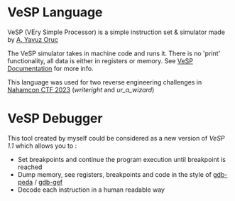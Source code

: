 # VeSP Language

VeSP (VEry Simple Processor) is a simple instruction set & simulator made by [A. Yavuz Oruc](https://user.eng.umd.edu/~yavuz/)

The VeSP simulator takes in machine code and runs it. There is no 'print' functionality, all data
is either in registers or memory. See [VeSP Documentation](https://user.eng.umd.edu/~yavuz/teaching/courses/enee350/vesp-source-code/vesp1.0.htm) for more info.

This language was used for two reverse engineering challenges in [Nahamcon CTF 2023](https://ctftime.org/event/2023/) (*writeright* and *ur_a_wizard*)

# VeSP Debugger

This tool created by myself could be considered as a new version of *VeSP 1.1* which allows you to :
  - Set breakpoints and continue the program execution until breakpoint is reached
  - Dump memory, see registers, breakpoints and code in the style of [gdb-peda](https://github.com/longld/peda) / [gdb-gef](https://github.com/hugsy/gef)   
  - Decode each instruction in a human readable way
